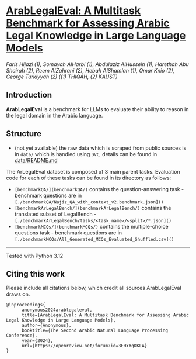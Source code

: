 # [ArabLegalEval: A Multitask Benchmark for Assessing Arabic Legal Knowledge in Large Language Models](https://www.arxiv.org/abs/2408.07983)

*Faris Hijazi (1), Somayah AlHarbi (1), Abdulaziz AlHussein (1), Harethah Abu Shairah (2), Reem AlZahrani (2), Hebah AlShamlan (1), Omar Knio (2), George Turkiyyah (2) ((1) THIQAH, (2) KAUST)*

## Introduction

**ArabLegalEval** is a benchmark for LLMs to evaluate their ability to reason in the legal domain in the Arabic language.

## Structure

- (not yet available) the raw data which is scraped from public sources is in `data/` which is handled using `DVC`, details can be found in [data/README.md](data/README.md)

The ArLegalEval dataset is composed of 3 main parent tasks. Evaluation code for each of these tasks can be found in its directory as follows:
- `[benchmarkQA/](benchmarkQA/)` contains the question-answering task
      - benchmark questions are in `[./benchmarkQA/Najiz_QA_with_context_v2.benchmark.json]()`
- `[benchmarkArLegalBench/](benchmarkArLegalBench/)` contains the translated subset of LegalBench
      - `[./benchmarkArLegalBench/tasks/<task_name>/<split>/*.json]()`
- `[benchmarkMCQs/](benchmarkMCQs/)` contains the multiple-choice questions task
      - benchmark questions are in `[./benchmarkMCQs/All_Generated_MCQs_Evaluated_Shuffled.csv]()`

---

Tested with Python 3.12

## Citing this work

Please include all citations below, which credit all sources ArabLegalEval draws on.

```text
@inproceedings{
      anonymous2024arablegaleval,
      title={ArabLegalEval: A Multitask Benchmark for Assessing Arabic Legal Knowledge in Large Language Models},
      author={Anonymous},
      booktitle={The Second Arabic Natural Language Processing Conference},
      year={2024},
      url={https://openreview.net/forum?id=3EHYXqKKLA}
}
```

